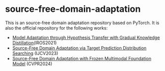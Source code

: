 # source-free-domain-adaptation
This is an source-free domain adaptation repository based on PyTorch. It is also the official repository for the following works:
- [Model Adaptation through Hypothesis Transfer with Gradual Knowledge Distillation](https://ieeexplore.ieee.org/abstract/document/9636206)(IROS2021)
- [Source-Free Domain Adaptation via Target Prediction Distribution Searching](https://link.springer.com/article/10.1007/s11263-023-01892-w) (IJCV2023)
- [Source-Free Domain Adaptation with Frozen Multimodal Foundation Model](https://arxiv.org/pdf/2311.16510.pdf) (CVPR2024)

